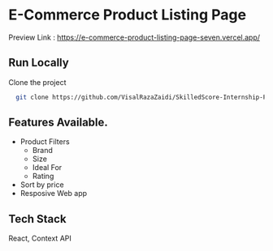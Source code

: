 # E-Commerce Product Listing Page
Preview Link : https://e-commerce-product-listing-page-seven.vercel.app/

## Run Locally

Clone the project

```bash
  git clone https://github.com/VisalRazaZaidi/SkilledScore-Internship-Projects.git
```

## Features Available.

- Product Filters
  -  Brand
  -  Size
  -  Ideal For
  -  Rating
- Sort by price
- Resposive Web app

## Tech Stack

React, Context API



